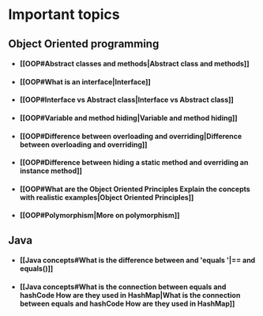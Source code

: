 # Important topics

## Object Oriented programming
- #### [[OOP#Abstract classes and methods|Abstract class and methods]]
- #### [[OOP#What is an interface|Interface]]
- #### [[OOP#Interface vs Abstract class|Interface vs Abstract class]]
- #### [[OOP#Variable and method hiding|Variable and method hiding]]
- #### [[OOP#Difference between overloading and overriding|Difference between overloading and overriding]]
- #### [[OOP#Difference between hiding a static method and overriding an instance method]]
- #### [[OOP#What are the Object Oriented Principles Explain the concepts with realistic examples|Object Oriented Principles]]
- #### [[OOP#Polymorphism|More on polymorphism]]

## Java
- #### [[Java concepts#What is the difference between and 'equals '|== and equals()]]
- #### [[Java concepts#What is the connection between equals and hashCode How are they used in HashMap|What is the connection between equals and hashCode How are they used in HashMap]]
